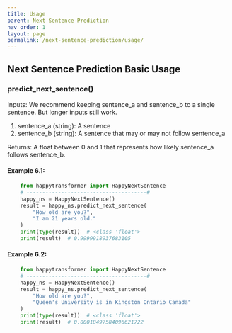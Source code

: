 ```yaml
---
title: Usage
parent: Next Sentence Prediction
nav_order: 1
layout: page
permalink: /next-sentence-prediction/usage/
---
```



## Next Sentence Prediction Basic Usage

### predict_next_sentence()

Inputs: 
We recommend keeping sentence_a and sentence_b to a single sentence. But longer inputs still work. 
1. sentence_a (string): A sentence 
2. sentence_b (string): A sentence that may or may not follow sentence_a

Returns: 
A float between 0 and 1 that represents how likely sentence_a follows sentence_b. 

#### Example 6.1:
```python
    from happytransformer import HappyNextSentence
    # --------------------------------------#
    happy_ns = HappyNextSentence()
    result = happy_ns.predict_next_sentence(
        "How old are you?",
        "I am 21 years old."
    )
    print(type(result))  # <class 'float'>
    print(result)  # 0.9999918937683105
```

#### Example 6.2:
```python
    from happytransformer import HappyNextSentence
    # --------------------------------------#
    happy_ns = HappyNextSentence()
    result = happy_ns.predict_next_sentence(
        "How old are you?",
        "Queen's University is in Kingston Ontario Canada"
    )
    print(type(result))  # <class 'float'>
    print(result)  # 0.00018497584096621722
```
